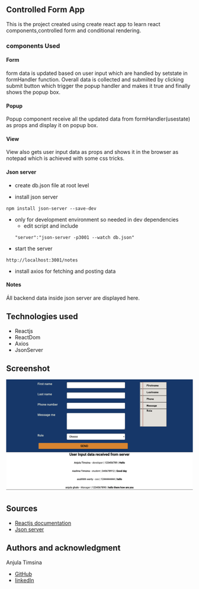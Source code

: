 ## Controlled Form App

This is the project created using create react app to learn react components,controlled form and conditional rendering.

### components Used

#### Form

form data is updated based on user input which are handled by setstate in formHandler function. Overall data is collected and submiited by clicking submit button which trigger the popup handler and makes it true and finally shows the popup box.

#### Popup

Popup component receive all the updated data from formHandler(usestate) as props and display it on popup box.

#### View

View also gets user input data as props and shows it in the browser as notepad which is achieved with some css tricks.

#### Json server

- create db.json file at root level

- install json server

```shell
npm install json-server --save-dev
```

- only for development environment so needed in dev dependencies
  - edit script and include
  ```shell
  "server":"json-server -p3001 --watch db.json"
  ```
- start the server

```shell
http://localhost:3001/notes
```

- install axios for fetching and posting data

#### Notes

Áll backend data inside json server are displayed here.

## Technologies used

- Reactjs
- ReactDom
- Axios
- JsonServer

## Screenshot

![screenshot of controlled form in large screen](./images/screenshot.png)

## Sources

- [Reactjs documentation](https://reactjs.org/tutorial/tutorial.html)
- [Json server](https://github.com/typicode/json-server)

## Authors and acknowledgment

Anjula Timsina

- [GitHub](https://github.com/meanjula)
- [linkedIn](https://www.linkedin.com/in/meanjula/)
